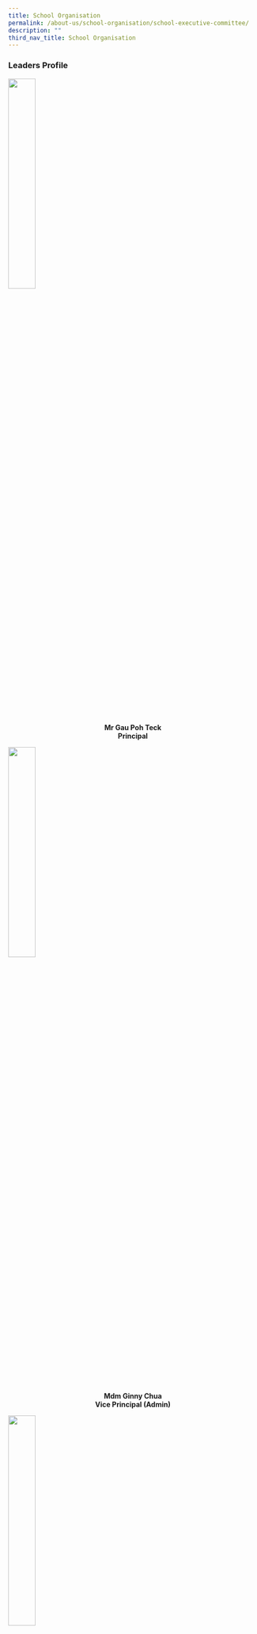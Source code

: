 ```yaml
---
title: School Organisation
permalink: /about-us/school-organisation/school-executive-committee/
description: ""
third_nav_title: School Organisation
---
```


<h3><strong>Leaders Profile</strong></h3>
<img style="width: 33%;" src="/images/mrgau.jpg" /><b>
<p style="text-align: center;">Mr Gau Poh Teck<br />Principal</p>
<img style="width: 33%;" src="/images/mdmginny.jpg" /><b>
<p style="text-align: center;">Mdm Ginny Chua<br />Vice Principal (Admin)</p>
<img style="width: 33%;" src="/images/mrlim.jpg" /><b>
<p style="text-align: center;">Mr Lim Jit Hin<br />Vice Principal</p></b>
<h3>Key Personnel</h3>
<table border="1">
<tbody>
<tr>
<td style="text-align: center; width: 280px;">
<img style="width: 65%;" src="/images/msng.jpg" />
<div>Ms Ng Lip Kiang</div>
<div>School Staff Developer</div>
<div><a href="mailto:ng_lip_kiang@moe.edu.sg" target="">ng_lip_kiang@moe.edu.sg</a></div>
</td>
<td style="text-align: center; width: 280px;">
<img style="width: 65%;" src="/images/mschua.jpg" />
<div>Ms Chua Siew Kheng</div>
<div>Head of Department / English</div>
<div><a href="mailto:chua_siew_kheng@moe.edu.sg" target="">chua_siew_kheng@moe.edu.sg</a></div>
</td>
</tr>
<tr>
<td style="text-align: center; width: 280px;"><img style="width: 65%;" src="/images/msimelda.jpg" />
<div>Ms Imelda Bte As'ari</div>
<div>Head of Department / Science</div>
<div><a href="mailto:imelda_asari@moe.edu.sg" target="">imelda_asari@moe.edu.sg</a></div>
</td>
<td style="text-align: center; width: 280px;"><img style="width: 65%;" src="/images/msclaire.jpg" />
<div>Mdm Claire Chan</div>
<div>Head of Department /&nbsp;Mother Tongue Language</div>
<div><a href="mailto:chan_si_wei@moe.edu.sg" target="">chan_si_wei@moe.edu.sg</a></div>
</td>
</tr>
<tr>
<td style="text-align: center; width: 280px;"><img style="width: 65%;" src="/images/mrsivy.jpg" />
<div>Mrs Ivy Tan</div>
<div>Head of Department /&nbsp;CCE</div>
<div><a href="mailto:chua_siang_peng@moe.edu.sg" target="">chua_siang_peng@moe.edu.sg</a></div>
</td>
<td style="text-align: center; width: 280px;">
<img style="width: 65%;" src="/images/mdmgina.jpg" />
<div>Mdm Gina Lee</div>
<div>Head of Department / Mathematics</div>
<div><a href="mailto:lee_quee_choo_gina@moe.edu.sg" target="">lee_quee_choo_gina@moe.edu.sg</a></div>
</td>
</tr>
<tr>
<td style="text-align: center; width: 280px;"><img style="width: 65%;" src="/images/mralan.png" />
<div>Mr Alan Lim</div>
<div>Subject Head / ICT</div>
<div><a href="mailto:lim_kok_min_alan@moe.edu.sg" target="">lim_kok_min_alan@moe.edu.sg</a></div>
</td>
<td style="text-align: center; width: 280px;">
<img style="width: 65%;" src="/images/mdmnora.jpg" />
<div>Mdm Norashikin Bte Abdul Hamid&nbsp;</div>
<div>Subject Head / Malay</div>
<div><a href="mailto:norashikin_abdul_hamid@moe.edu.sg" target="">norashikin_abdul_hamid@moe.edu.sg</a></span></div>
</td>
</tr>
<tr>
<td style="text-align: center; width: 280px;"><img style="width: 65%;" src="/images/mrjosh.jpg" />
<div>Mr Joshua Seow</div>
<div>Subject Head / Discipline</div>
<div><a href="mailto:seow_eng_huat@moe.edu.sg" target="">seow_eng_huat@moe.edu.sg</a>
</td>
<td style="text-align: center; width: 280px;"><img style="width: 71%;" src="/images/mrkenneth.jpg" />
<div>Mr Kenneth Mok</div>
<div>Subject Head / Physical Education</div>
<div><a href="mailto:mok_wei_chyuan@moe.edu.sg" target="">mok_wei_chyuan@moe.edu.sg<br /></a></div>
</td>
</tr>
<tr>
<td style="text-align: center; width: 280px;">
<img style="width: 65%;" src="/images/mrscindy.jpg" />
<div>Mrs Cindy Khoo</div>
<div>Subject Head / Music</div>
<div><a href="mailto:tan_hern_ngee_cindy@moe.edu.sg" target="">tan_hern_ngee_cindy@moe.edu.sg</a></div>
</td>
<td style="text-align: center; width: 280px;">
<img style="width: 71%;" src="/images/mstoh.jpg" />
<div>Ms Toh Wai Ling</div>
<div>Year Head / Lower Primary</div>
<div><a href="mailto:yee_wai_ling@moe.edu.sg" target="">yee_wai_ling@moe.edu.sg</a></div>
</td>
</tr>
<tr>
<td style="text-align: center; width: 280px;">
<img style="width: 65%;" src="/images/mdmcat.jpg" />
<div>Mdm Catherine Tan</div>
<div>Year Head /&nbsp;Middle&nbsp;Primary</div>
<div><a href="mailto:tan_puay_kheng_catherine@moe.edu.sg" target="">tan_puay_kheng_catherine@moe.edu.sg</a></div>
</td>
<td style="text-align: center; width: 280px;">
<img style="width: 69%;" src="/images/mdmnur.jpg" />
<div>Mdm Nur Ain Binte Ahmad</div>
<div>Year Head /&nbsp;Upper&nbsp;Primary</div>
<div><a href="mailto:nur_ain_ahmad@moe.edu.sg" target="">nur_ain_ahmad@moe.edu.sg</a></div>
</td>
</tr>
<tr>
<td style="text-align: center; width: 280px;">
<img style="width: 65%;" src="/images/mswong.jpg" />
<div>Ms Wong Yoke Lye</div>
<div>Level Head / Mathematics</div>
<div><a href="mailto:wong_yoke_lye@moe.edu.sg" target="">wong_yoke_lye@moe.edu.sg</a></div>
</td>
<td style="text-align: center; width: 280px;">
<img style="width: 69%;" src="/images/mrchee.jpg" />
<div>Mr Chee Joon Kit Kelvin</div>
<div>Level Head / Science</div>
<div><a href="mailto:chee_joon_kit_kelvin@moe.edu.sg" target="">chee_joon_kit_kelvin@moe.edu.sg</a></div>
</td>
</tr>
<tr>
<td style="text-align: center; width: 280px;">
<img style="width: 50%;" src="/images/mseun.jpg" />
<div>Mrs Eunice Kwok</div>
<div>Senior Teacher / English</div>
<div><a href="mailto:eunice_kwok@moe.edu.sg" target="">eunice_kwok@moe.edu.sg</a></div>
</td>
<td style="text-align: center; width: 280px;">
<img style="width: 54%;" src="/images/mdmlim.jpg" />
<div>Mdm Lim Chee Ang Catherine</div>
<div>Senior Teacher / Lower Pri Learning</div>
<div><a href="mailto:lim_chee_ang@moe.edu.sg" target="">lim_chee_ang@moe.edu.sg</a></div>
</td>
</tr>
<tr>
<td style="text-align: center; width: 280px;">
<img style="width: 50%;" src="/images/mdmchng.jpg" />
<div>Mdm Chng E-Hwei</div>
<div>Senior Teacher / Chinese</div>
<div><a href="mailto:chng_e_hwei@moe.edu.sg" target="">chng_e_hwei@moe.edu.sg</a></div>
</td>
<td style="text-align: center; width: 280px;">
<img style="width: 52%;" src="/images/mdmneo.jpg" />
<div>Mdm Neo Lay Kheng</div>
<div>Senior Teacher / Social Studies</div>
<div><a href="mailto:neo_lay_kheng@moe.edu.sg" target="">neo_lay_kheng@moe.edu.sg</a></div>
</td>
</tr>
<tr>
<td style="text-align: center; width: 280px;">
<img style="width: 50%;" src="/images/mrsfel.jpg" />
<div>Mrs Felicia Ng</div>
<div>Senior Teacher / Art</div>
<div><a href="mailto:ong_tze_yu@moe.edu.sg" target="">ong_tze_yu@moe.edu.sg</a></div>
</td>
<td style="text-align: center; width: 280px;">
<img style="width: 52%;" src="/images/mdmyas.jpg" />
<div>Mdm Yasmin Azahari</div>
<div>Senior Teacher / Malay</div>
<div><a href="mailto:yasmin_azahari@moe.edu.sg" target="">yasmin_azahari@moe.edu.sg</a></div>
</td>
</tr>
</tbody>
</table>